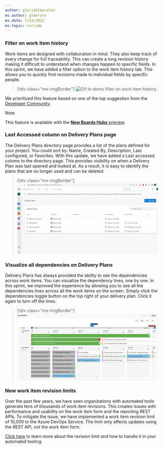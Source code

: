 ```yaml
---
author: gloridelmorales
ms.author: glmorale
ms.date: 7/14/2022
ms.topic: include
---
```


### Filter on work item history

Work items are designed with collaboration in mind. They also keep track of every change for full traceability. This can create a long revision history making it difficult to understand when changes happen to specific fields. In this sprint, we have added a filter option to the work item history tab. This allows you to quickly find revisions made to individual fields by specific people. 

> [!div class="mx-imgBorder"]
> ![Gif to demo filter on work item history.](../../media/206-boards-01.gif "gif to demo filter on work item history")

We prioritized this feature based on one of the top suggestion from the [Developer Community](https://developercommunity.visualstudio.com/t/view-a-single-fields-history-in-a-work-item/530724).

> [!NOTE]
> This feature is available with the [**New Boards Hubs** preview](https://devblogs.microsoft.com/devops/new-boards-hub-public-preview/). 
### Last Accessed column on Delivery Plans page

The Delivery Plans directory page provides a list of the plans defined for your project. You could sort by: Name, Created By, Description, Last configured, or Favorites. With this update, we have added a Last accessed column to the directory page. This provides visibility on when a Delivery Plan was last opened and looked at. As a result, it is easy to identify the plans that are no longer used and can be deleted.

> [!div class="mx-imgBorder"]
> ![Gif to demo Last Accessed field on Delivery Plans page.](../../media/206-boards-02.gif "gif to demo Last Accessed field on Delivery Plans page")

### Visualize all dependencies on Delivery Plans

Delivery Plans has always provided the ability to see the dependencies across work items. You can visualize the dependency lines, one by one. In this sprint, we improved the experience by allowing you to see all the dependencies lines across all the work items on the screen. Simply click the dependencies toggle button on the top right of your delivery plan. Click it again to turn off the lines.

> [!div class="mx-imgBorder"]
> ![Gif to demo visualize all dependencies on Delivery Plans page.](../../media/206-boards-03.gif "gif to demo dependency visualization in Delivery Plans page")

### New work item revision limits

Over the past few years, we have seen organizations with automated tools generate tens of thousands of work item revisions. This creates issues with performance and usability on the work item form and the reporting REST APIs. To mitigate the issue, we have implemented a work item revision limit of 10,000 to the Azure DevOps Service. The limit only affects updates using the REST API, not the work item form. 

[Click here](https://devblogs.microsoft.com/devops/work-item-revision-limits/) to learn more about the revision limit and how to handle it in your automated tooling.
